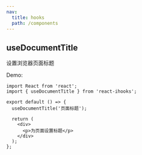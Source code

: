 ```yaml
---
nav:
  title: hooks
  path: /components
---
```


## useDocumentTitle

设置浏览器页面标题

Demo:

```tsx
import React from 'react';
import { useDocumentTitle } from 'react-ihooks';

export default () => {
  useDocumentTitle('页面标题');

  return (
    <div>
      <p>为页面设置标题</p>
    </div>
  );
};
```
